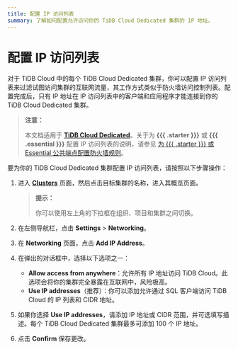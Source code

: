 ```yaml
---
title: 配置 IP 访问列表
summary: 了解如何配置允许访问你的 TiDB Cloud Dedicated 集群的 IP 地址。
---
```


# 配置 IP 访问列表

对于 TiDB Cloud 中的每个 TiDB Cloud Dedicated 集群，你可以配置 IP 访问列表来过滤试图访问集群的互联网流量，其工作方式类似于防火墙访问控制列表。配置完成后，只有 IP 地址在 IP 访问列表中的客户端和应用程序才能连接到你的 TiDB Cloud Dedicated 集群。

> **注意：**
>
> 本文档适用于 [**TiDB Cloud Dedicated**](/tidb-cloud/select-cluster-tier.md#tidb-cloud-dedicated)。关于为 **{{{ .starter }}}** 或 **{{{ .essential }}}** 配置 IP 访问列表的说明，请参见 [为 {{{ .starter }}} 或 Essential 公共端点配置防火墙规则](/tidb-cloud/configure-serverless-firewall-rules-for-public-endpoints.md)。

要为你的 TiDB Cloud Dedicated 集群配置 IP 访问列表，请按照以下步骤操作：

1. 进入 [**Clusters**](https://tidbcloud.com/project/clusters) 页面，然后点击目标集群的名称，进入其概览页面。

    > **提示：**
    >
    > 你可以使用左上角的下拉框在组织、项目和集群之间切换。

2. 在左侧导航栏，点击 **Settings** > **Networking**。
3. 在 **Networking** 页面，点击 **Add IP Address**。
4. 在弹出的对话框中，选择以下选项之一：

    - **Allow access from anywhere**：允许所有 IP 地址访问 TiDB Cloud。此选项会将你的集群完全暴露在互联网中，风险极高。
    - **Use IP addresses**（推荐）：你可以添加允许通过 SQL 客户端访问 TiDB Cloud 的 IP 列表和 CIDR 地址。

5. 如果你选择 **Use IP addresses**，请添加 IP 地址或 CIDR 范围，并可选填写描述。每个 TiDB Cloud Dedicated 集群最多可添加 100 个 IP 地址。
6. 点击 **Confirm** 保存更改。